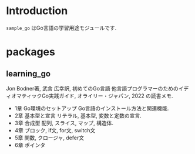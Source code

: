 # Introduction

`sample_go` はGo言語の学習用途モジュールです.

# packages

## learning_go

Jon Bodner著, 武舎 広幸訳, 初めてのGo言語 他言語プログラマーのためのイディオマティックGo実践ガイド, オライリー・ジャパン, 2022 の読書メモ.

- 1章 Go環境のセットアップ Go言語のインストール方法と関連機能.
- 2章 基本型と宣言 リテラル, 基本型, 変数と定数の宣言.
- 3章 合成型 配列, スライス, マップ, 構造体.
- 4章 ブロック, if文, for文, switch文
- 5章 関数, クロージャ, defer文
- 6章 ポインタ
